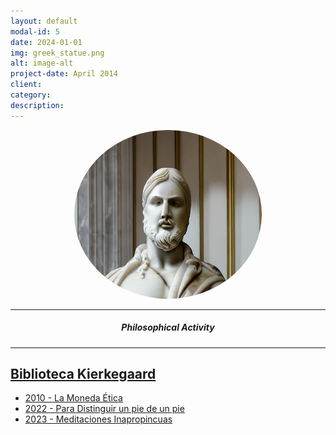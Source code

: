 ```yaml
---
layout: default
modal-id: 5
date: 2024-01-01
img: greek_statue.png
alt: image-alt
project-date: April 2014
client:
category:
description:
---
```


<div style="text-align:center;">
    <img src="/public/img/greek_statue.png" alt="alt text" width="300" height="270" style="border-radius: 50%;">
</div>

---
##### <center> Philosophical Activity </center>
---


[**Biblioteca Kierkegaard**](https://www.sorenkierkegaard.com.ar/es)
---

- [2010 - La Moneda Ética](/public/philo/2010_11_11_La_moneda_ética.pdf)  
- [2022 - Para Distinguir un pie de un pie](/public/philo/2022_11_11_para_distinguir_un_pie_de_un_pie.pdf)  
- [2023 - Meditaciones Inapropincuas](/public/philo/2023_10_10_meditaciones_inapropincuas.pdf)
